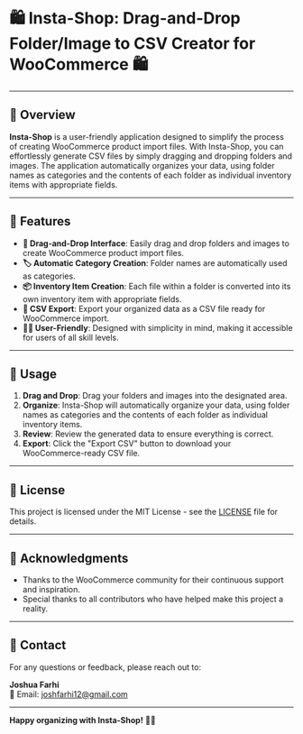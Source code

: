# 🛍️ Insta-Shop: Drag-and-Drop Folder/Image to CSV Creator for WooCommerce 🛍️

---

## 🌟 Overview

**Insta-Shop** is a user-friendly application designed to simplify the process of creating WooCommerce product import files. With Insta-Shop, you can effortlessly generate CSV files by simply dragging and dropping folders and images. The application automatically organizes your data, using folder names as categories and the contents of each folder as individual inventory items with appropriate fields.

---

## 🚀 Features

- **📂 Drag-and-Drop Interface**: Easily drag and drop folders and images to create WooCommerce product import files.
- **🏷️ Automatic Category Creation**: Folder names are automatically used as categories.
- **📦 Inventory Item Creation**: Each file within a folder is converted into its own inventory item with appropriate fields.
- **📄 CSV Export**: Export your organized data as a CSV file ready for WooCommerce import.
- **👩‍💻 User-Friendly**: Designed with simplicity in mind, making it accessible for users of all skill levels.

---

## 🎯 Usage

1. **Drag and Drop**: Drag your folders and images into the designated area.
2. **Organize**: Insta-Shop will automatically organize your data, using folder names as categories and the contents of each folder as individual inventory items.
3. **Review**: Review the generated data to ensure everything is correct.
4. **Export**: Click the "Export CSV" button to download your WooCommerce-ready CSV file.

---


## 📜 License

This project is licensed under the MIT License - see the [LICENSE](LICENSE) file for details.

---

## 🙏 Acknowledgments

- Thanks to the WooCommerce community for their continuous support and inspiration.
- Special thanks to all contributors who have helped make this project a reality.

---

## 📧 Contact

For any questions or feedback, please reach out to:

**Joshua Farhi**  
📧 Email: [joshfarhi12@gmail.com](mailto:joshfarhi12@gmail.com)

---

**Happy organizing with Insta-Shop!** 🎉🛒
